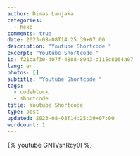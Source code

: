 ```yaml
---
author: Dimas Lanjaka
categories:
  - hexo
comments: true
date: 2023-08-08T14:25:39+07:00
description: "Youtube Shortcode "
excerpt: "Youtube Shortcode "
id: f21daf30-407f-4888-8943-d115c8164a07
lang: en
photos: []
subtitle: "Youtube Shortcode "
tags:
  - codeblock
  - shortcode
title: Youtube Shortcode
type: post
updated: 2023-08-08T14:25:39+07:00
wordcount: 1
---
```


{% youtube GN1VsnRcy0I %}